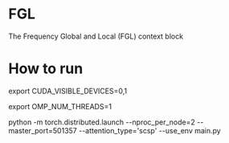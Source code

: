 # FGL
The Frequency Global and Local (FGL) context block

# How to run
export CUDA_VISIBLE_DEVICES=0,1

export OMP_NUM_THREADS=1

python -m torch.distributed.launch --nproc_per_node=2 --master_port=501357 --attention_type='scsp' --use_env main.py
